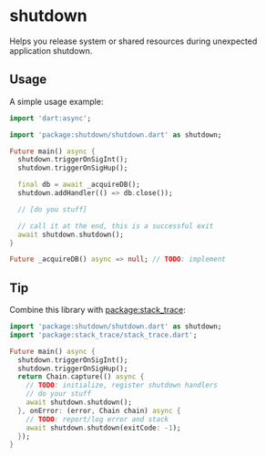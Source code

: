 # shutdown

Helps you release system or shared resources during unexpected application shutdown.

## Usage

A simple usage example:

````dart
import 'dart:async';

import 'package:shutdown/shutdown.dart' as shutdown;

Future main() async {
  shutdown.triggerOnSigInt();
  shutdown.triggerOnSigHup();

  final db = await _acquireDB();
  shutdown.addHandler(() => db.close());

  // [do you stuff]

  // call it at the end, this is a successful exit
  await shutdown.shutdown();
}

Future _acquireDB() async => null; // TODO: implement
````

## Tip

Combine this library with [package:stack_trace](https://pub.dartlang.org/packages/stack_trace):

````dart
import 'package:shutdown/shutdown.dart' as shutdown;
import 'package:stack_trace/stack_trace.dart';

Future main() async {
  shutdown.triggerOnSigInt();
  shutdown.triggerOnSigHup();
  return Chain.capture(() async {
    // TODO: initialize, register shutdown handlers
    // do your stuff
    await shutdown.shutdown();
  }, onError: (error, Chain chain) async {
    // TODO: report/log error and stack
    await shutdown.shutdown(exitCode: -1);
  });
}
````
